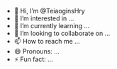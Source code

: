 - 👋 Hi, I’m @TeiaoginsHry
- 👀 I’m interested in ...
- 🌱 I’m currently learning ...
- 💞️ I’m looking to collaborate on ...
- 📫 How to reach me ...
- 😄 Pronouns: ...
- ⚡ Fun fact: ...

<!---
TeiaoginsHry/TeiaoginsHry is a ✨ special ✨ repository because its `README.md` (this file) appears on your GitHub profile.
You can click the Preview link to take a look at your changes.
--->
